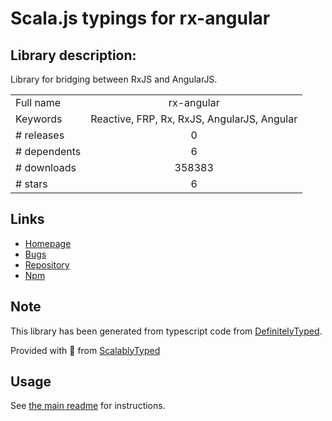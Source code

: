 
# Scala.js typings for rx-angular


## Library description:
Library for bridging between RxJS and AngularJS.

|                    |                 |
| ------------------ | :-------------: |
| Full name          | rx-angular |
| Keywords           | Reactive, FRP, Rx, RxJS, AngularJS, Angular |
| # releases         | 0 |
| # dependents       | 6 |
| # downloads        | 358383 |
| # stars            | 6 |

## Links
- [Homepage](https://github.com/Reactive-Extensions/rx.angular.js)
- [Bugs](https://github.com/Reactive-Extensions/rx.angular.js/issues)
- [Repository](https://github.com/Reactive-Extensions/rx.angular.js)
- [Npm](https://www.npmjs.com/package/rx-angular)
    


## Note
This library has been generated from typescript code from [DefinitelyTyped](https://definitelytyped.org).

Provided with :purple_heart: from [ScalablyTyped](https://github.com/oyvindberg/ScalablyTyped)

## Usage
See [the main readme](../../readme.md) for instructions.


